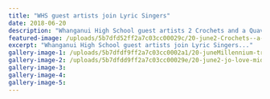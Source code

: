 ```yaml
---
title: "WHS guest artists join Lyric Singers"
date: 2018-06-20
description: "Whanganui High School guest artists 2 Crochets and a Quaver join Lyric Singers..."
featured-image: /uploads/5b7dfd52ff2a7c03cc00029c/20-june2-Crochets--a-quaver-midweek-20-june.PNG
excerpt: "Whanganui High School guest artists join Lyric Singers..."
gallery-image-1: /uploads/5b7dfdf9ff2a7c03cc0002a1/20-juneMillennium-trio-midweek-.PNG
gallery-image-2: /uploads/5b7dfdd9ff2a7c03cc00029e/20-june2-jo-love-midweek-20-june.PNG
gallery-image-3: 
gallery-image-4: 
gallery-image-5: 
---
```

